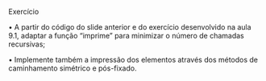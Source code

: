 Exercício

• A partir do código do slide anterior e do exercício
desenvolvido na aula 9.1, adaptar a função “imprime” para
minimizar o número de chamadas recursivas;

• Implemente também a impressão dos elementos através
dos métodos de caminhamento simétrico e pós-fixado.

